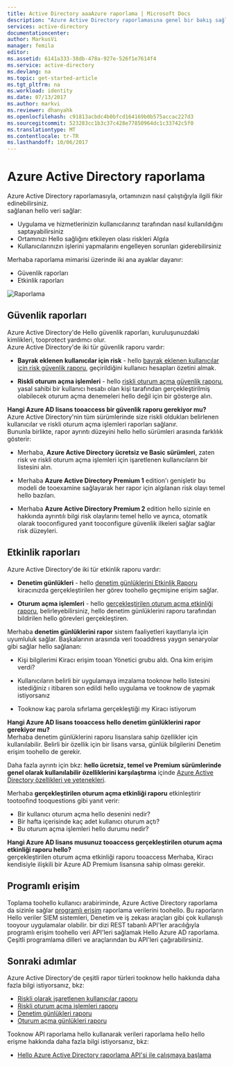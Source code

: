 ```yaml
---
title: Active Directory aaaAzure raporlama | Microsoft Docs
description: "Azure Active Directory raporlamasına genel bir bakış sağlar."
services: active-directory
documentationcenter: 
author: MarkusVi
manager: femila
editor: 
ms.assetid: 6141a333-38db-478a-927e-526f1e7614f4
ms.service: active-directory
ms.devlang: na
ms.topic: get-started-article
ms.tgt_pltfrm: na
ms.workload: identity
ms.date: 07/13/2017
ms.author: markvi
ms.reviewer: dhanyahk
ms.openlocfilehash: c91813acbdc4b0bfcd164169b0b575accac227d3
ms.sourcegitcommit: 523283cc1b3c37c428e77850964dc1c33742c5f0
ms.translationtype: MT
ms.contentlocale: tr-TR
ms.lasthandoff: 10/06/2017
---
```

# <a name="azure-active-directory-reporting"></a>Azure Active Directory raporlama

Azure Active Directory raporlamasıyla, ortamınızın nasıl çalıştığıyla ilgili fikir edinebilirsiniz.  
sağlanan hello veri sağlar:

- Uygulama ve hizmetlerinizin kullanıcılarınız tarafından nasıl kullanıldığını saptayabilirsiniz
- Ortamınızı Hello sağlığını etkileyen olası riskleri Algıla
- Kullanıcılarınızın işlerini yapmalarını engelleyen sorunları giderebilirsiniz  

Merhaba raporlama mimarisi üzerinde iki ana ayaklar dayanır:

- Güvenlik raporları
- Etkinlik raporları

![Raporlama](./media/active-directory-reporting-azure-portal/01.png)



## <a name="security-reports"></a>Güvenlik raporları

Azure Active Directory'de Hello güvenlik raporları, kuruluşunuzdaki kimlikleri, tooprotect yardımcı olur.  
Azure Active Directory'de iki tür güvenlik raporu vardır:

- **Bayrak eklenen kullanıcılar için risk** - hello [bayrak eklenen kullanıcılar için risk güvenlik raporu](active-directory-reporting-security-user-at-risk.md), geçirildiğini kullanıcı hesapları özetini almak.

- **Riskli oturum açma işlemleri** - hello [riskli oturum açma güvenlik raporu](active-directory-reporting-security-risky-sign-ins.md), yasal sahibi bir kullanıcı hesabı olan kişi tarafından gerçekleştirilmiş olabilecek oturum açma denemeleri hello değil için bir gösterge alın. 

**Hangi Azure AD lisans tooaccess bir güvenlik raporu gerekiyor mu?**  
Azure Active Directory'nin tüm sürümlerinde size riskli oldukları belirlenen kullanıcılar ve riskli oturum açma işlemleri raporları sağlanır.  
Bununla birlikte, rapor ayrıntı düzeyini hello hello sürümleri arasında farklılık gösterir: 

- Merhaba, **Azure Active Directory ücretsiz ve Basic sürümleri**, zaten risk ve riskli oturum açma işlemleri için işaretlenen kullanıcıların bir listesini alın. 

- Merhaba **Azure Active Directory Premium 1** edition'ı genişletir bu modeli de tooexamine sağlayarak her rapor için algılanan risk olayı temel hello bazıları. 

- Merhaba **Azure Active Directory Premium 2** edition hello sizinle en hakkında ayrıntılı bilgi risk olaylarını temel hello ve ayrıca, otomatik olarak tooconfigured yanıt tooconfigure güvenlik ilkeleri sağlar sağlar risk düzeyleri.


## <a name="activity-reports"></a>Etkinlik raporları

Azure Active Directory'de iki tür etkinlik raporu vardır:

- **Denetim günlükleri** - hello [denetim günlüklerini Etkinlik Raporu](active-directory-reporting-activity-audit-logs.md) kiracınızda gerçekleştirilen her görev toohello geçmişine erişim sağlar.

- **Oturum açma işlemleri** - hello [gerçekleştirilen oturum açma etkinliği raporu](active-directory-reporting-activity-sign-ins.md), belirleyebilirsiniz, hello denetim günlüklerini raporu tarafından bildirilen hello görevleri gerçekleştiren.



Merhaba **denetim günlüklerini rapor** sistem faaliyetleri kayıtlarıyla için uyumluluk sağlar.
Başkalarının arasında veri tooaddress yaygın senaryolar gibi sağlar hello sağlanan:

- Kişi bilgilerimi Kiracı erişim tooan Yönetici grubu aldı. Ona kim erişim verdi? 

- Kullanıcıların belirli bir uygulamaya imzalama tooknow hello listesini istediğiniz ı itibaren son edildi hello uygulama ve tooknow de yapmak istiyorsanız

- Tooknow kaç parola sıfırlama gerçekleştiği my Kiracı istiyorum


**Hangi Azure AD lisans tooaccess hello denetim günlüklerini rapor gerekiyor mu?**  
Merhaba denetim günlüklerini raporu lisanslara sahip özellikler için kullanılabilir. Belirli bir özellik için bir lisans varsa, günlük bilgilerini Denetim erişim toohello de gerekir.

Daha fazla ayrıntı için bkz: **hello ücretsiz, temel ve Premium sürümlerinde genel olarak kullanılabilir özelliklerini karşılaştırma** içinde [Azure Active Directory özellikleri ve yetenekleri](https://www.microsoft.com/cloud-platform/azure-active-directory-features).   



Merhaba **gerçekleştirilen oturum açma etkinliği raporu** etkinleştirir tootoofind tooquestions gibi yanıt verir:

- Bir kullanıcı oturum açma hello desenini nedir?
- Bir hafta içerisinde kaç adet kullanıcı oturum açtı?
- Bu oturum açma işlemleri hello durumu nedir?


**Hangi Azure AD lisans musunuz tooaccess gerçekleştirilen oturum açma etkinliği raporu hello?**  
gerçekleştirilen oturum açma etkinliği raporu tooaccess Merhaba, Kiracı kendisiyle ilişkili bir Azure AD Premium lisansına sahip olması gerekir.


## <a name="programmatic-access"></a>Programlı erişim

Toplama toohello kullanıcı arabiriminde, Azure Active Directory raporlama da sizinle sağlar [programlı erişim](active-directory-reporting-api-getting-started-azure-portal.md) raporlama verilerini toohello. Bu raporların Hello veriler SIEM sistemleri, Denetim ve iş zekası araçları gibi çok kullanışlı tooyour uygulamalar olabilir. bir dizi REST tabanlı API'ler aracılığıyla programlı erişim toohello veri API'leri sağlamak Hello Azure AD raporlama. Çeşitli programlama dilleri ve araçlarından bu API'leri çağırabilirsiniz. 


## <a name="next-steps"></a>Sonraki adımlar

Azure Active Directory'de çeşitli rapor türleri tooknow hello hakkında daha fazla bilgi istiyorsanız, bkz:

- [Riskli olarak işaretlenen kullanıcılar raporu](active-directory-reporting-security-user-at-risk.md)
- [Riskli oturum açma işlemleri raporu](active-directory-reporting-security-risky-sign-ins.md)
- [Denetim günlükleri raporu](active-directory-reporting-activity-audit-logs.md)
- [Oturum açma günlükleri raporu](active-directory-reporting-activity-sign-ins.md)

Tooknow API raporlama hello kullanarak verileri raporlama hello hello erişme hakkında daha fazla bilgi istiyorsanız, bkz: 

- [Hello Azure Active Directory raporlama API'si ile çalışmaya başlama](active-directory-reporting-api-getting-started-azure-portal.md)


<!--Image references-->
[1]: ./media/active-directory-reporting-azure-portal/ic195031.png